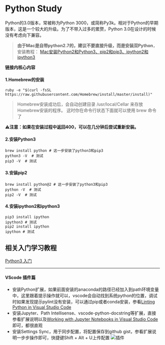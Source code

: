 # Python Study

Python的3.0版本，常被称为Python 3000，或简称Py3k。相对于Python的早期版本，这是一个较大的升级。为了不带入过多的累赘，Python 3.0在设计的时候没有考虑向下兼容。

> **由于Mac是自带python2.7的，建议不要直接升级，而是安装双Python**，安装教程：
[Mac安装Python2和Python3、pip2和pip3、ipython2和ipython3](https://www.jianshu.com/p/3701ff3399dd)

**链接内核心内容**

#### 1.Homebrew的安装
```
ruby -e "$(curl -fsSL https://raw.githubusercontent.com/Homebrew/install/master/install)"
```
> Homebrew安装成功后，会自动创建目录 /usr/local/Cellar 来存放Homebrew安装的程序。 这时你在命令行状态下面就可以使用 brew 命令了

⚠️**注意：如果在安装过程中返回400，可以在几分钟后尝试重新安装。**

#### 2.安装Python3
```
brew install python # 这一步安装了python3和pip3
python3 -V  # 测试
pip3 -V  # 测试
```

#### 3.安装pip2
```
brew install python@2 # 这一步安装了python3和pip3
python -V  # 测试
pip2 -V  # 测试
```

#### 4.安装ipython2和ipython3
```
pip3 install ipython 
ipython3 # 测试
pip2 install ipython
ipython # 测试
```


## 相关入门学习教程
[Python3 入门](https://www.runoob.com/python3/python3-install.html)

---

#### VScode 插件篇
+ 安装Python扩展，如果前面安装的anaconda的路径已经加入到path环境变量中，这里跟着提示操作就可以，vscode会自动找到系统python的位置，调试时如果发现提示pylint没有安装，可以通过pip或者conda安装，参看[Linting Python in Visual Studio Code](https://code.visualstudio.com/docs/python/linting)
+ 安装Jupyter、Path Intellisense、vscode-python-docstring等扩展，直接参看扩展说明以及[Working with Jupyter Notebooks in Visual Studio Code](https://code.visualstudio.com/docs/python/jupyter-support)即可，都很直观
+ 安装Settings Sync，用于同步配置，将配置保存到github gist，参看扩展说明一步步操作即可，快捷键Shift + Alt + U上传配置
![插件](https://s2.ax1x.com/2019/01/05/F7n7sP.png)
